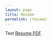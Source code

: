 ```yaml
---
layout: page
title: Resume
permalink: /resume/
---
```

Test
<a href="BJP_resume_2021_2_19.pdf" target="_blank">Resume PDF</a>